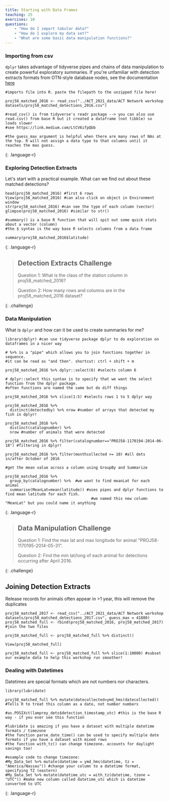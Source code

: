 ```yaml
---
title: Starting with Data Frames
teaching: 25
exercises: 10
questions:
    - "How do I import tabular data?"
    - "How do I explore my data set?"
    - "What are some basic data manipulation functions?"
---
```


### Importing from csv

`dplyr` takes advantage of tidyverse pipes and chains of data manipulation to create powerful exploratory summaries.
If you're unfamiliar with detection extracts formats from OTN-style database nodes, see the documentation [here](https://members.oceantrack.org/data/otn-detection-extract-documentation-matched-to-animals)

~~~
#imports file into R. paste the filepath to the unzipped file here!

proj58_matched_2016 <- read_csv("../ACT_2021_data/ACT Network workshop datasets/proj58_matched_detections_2016.csv")

#read_csv() is from tidyverse's readr package --> you can also use read.csv() from base R but it created a dataframe (not tibble) so loads slower
#see https://link.medium.com/LtCV6ifpQbb

#the guess_max argument is helpful when there are many rows of NAs at the top. R will not assign a data type to that columns until it reaches the max guess.
~~~
{: .language-r}


### Exploring Detection Extracts

Let's start with a practical example. What can we find out about these matched detections?
~~~
head(proj58_matched_2016) #first 6 rows
View(proj58_matched_2016) #can also click on object in Environment window
str(proj58_matched_2016) #can see the type of each column (vector)
glimpse(proj58_matched_2016) #similar to str()

#summary() is a base R function that will spit out some quick stats about a vector (column)
#the $ syntax is the way base R selects columns from a data frame

summary(proj58_matched_2016$latitude)
~~~
{: .language-r}

> ## Detection Extracts Challenge
>
> Question 1: What is the class of the station column in proj58_matched_2016?
>
> Question 2: How many rows and columns are in the proj58_matched_2016 dataset?
>
{: .challenge}

### Data Manipulation

What is `dplyr` and how can it be used to create summaries for me?
~~~
library(dplyr) #can use tidyverse package dplyr to do exploration on dataframes in a nicer way

# %>% is a "pipe" which allows you to join functions together in sequence.
#it can be read as "and then". shortcut: ctrl + shift + m

proj58_matched_2016 %>% dplyr::select(6) #selects column 6

# dplyr::select this syntax is to specify that we want the select function from the dplyr package.
#often functions are named the same but do diff things

proj58_matched_2016 %>% slice(1:5) #selects rows 1 to 5 dplyr way

proj58_matched_2016 %>% 
  distinct(detectedby) %>% nrow #number of arrays that detected my fish in dplyr!

proj58_matched_2016 %>% 
  distinct(catalognumber) %>% 
  nrow #number of animals that were detected 

proj58_matched_2016 %>% filter(catalognumber=="PROJ58-1170194-2014-06-18") #filtering in dplyr!

proj58_matched_2016 %>% filter(monthcollected >= 10) #all dets in/after October of 2016

#get the mean value across a column using GroupBy and Summarize

proj58_matched_2016 %>%
  group_by(catalognumber) %>%  #we want to find meanLat for each animal
  summarise(MeanLat=mean(latitude)) #uses pipes and dplyr functions to find mean latitude for each fish. 
                                      #we named this new column "MeanLat" but you could name it anything

~~~
{: .language-r}

> ## Data Manipulation Challenge
>
> Question 1: Find the max lat and max longitude for animal "PROJ58-1170195-2014-05-31".
>
> Question 2: Find the min lat/long of each animal for detections occurring after April 2016.
>
{: .challenge}

## Joining Detection Extracts
Release records for animals often appear in >1 year, this will remove the duplicates
~~~
proj58_matched_2017 <- read_csv("../ACT_2021_data/ACT Network workshop datasets/proj58_matched_detections_2017.csv", guess_max = 41880)
proj58_matched_full <- rbind(proj58_matched_2016, proj58_matched_2017) #join the two files

proj58_matched_full <- proj58_matched_full %>% distinct() 

View(proj58_matched_full) 

proj58_matched_full <- proj58_matched_full %>% slice(1:10000) #subset our example data to help this workshop run smoother!
~~~

### Dealing with Datetimes
Datetimes are special formats which are not numbers nor characters.
~~~
library(lubridate)

proj58_matched_full %>% mutate(datecollected=ymd_hms(datecollected)) #Tells R to treat this column as a date, not number numbers

#as.POSIXct(lamprey_dets$detection_timestamp_utc) #this is the base R way - if you ever see this function

#lubridate is amazing if you have a dataset with multiple datetime formats / timezone
#the function parse_date_time() can be used to specify multiple date formats if you have a dataset with mixed rows
#the function with_tz() can change timezone. accounts for daylight savings too!

#example code to change timezone:
#My_Data_Set %>% mutate(datetime = ymd_hms(datetime, tz = "America/Nassau")) #change your column to a datetime format, specifying TZ (eastern)
#My_Data_Set %>% mutate(datetime_utc = with_tz(datetime, tzone = "UTC")) #make new column called datetime_utc which is datetime converted to UTC

~~~
{: .language-r}
